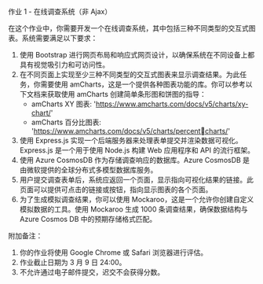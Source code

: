 作业 1 - 在线调查系统（非 Ajax）

在这个作业中，你需要开发一个在线调查系统，其中包括三种不同类型的交互式图表。系统需要满足以下要求：

1. 使用 Bootstrap 进行网页布局和响应式网页设计，以确保系统在不同设备上都具有视觉吸引力和可访问性。
2. 在不同页面上实现至少三种不同类型的交互式图表来显示调查结果。为此任务，你需要使用 amCharts，这是一个提供各种图表功能的库。你可以参考以下文档来获取使用 amCharts 创建简单条形图和饼图的指导：
   - amCharts XY 图表: 'https://www.amcharts.com/docs/v5/charts/xy-chart/'
   - amCharts 百分比图表: 'https://www.amcharts.com/docs/v5/charts/percentcharts/'
3. 使用 Express.js 实现一个后端服务器来处理表单提交并渲染数据可视化。Express.js 是一个用于使用 Node.js 构建 Web 应用程序和 API 的流行框架。
4. 使用 Azure CosmosDB 作为存储调查响应的数据库。Azure CosmosDB 是由微软提供的全球分布式多模型数据库服务。
5. 用户提交调查表单后，系统应返回一个页面，显示指向可视化结果的链接。此页面可以提供可点击的链接或按钮，指向显示图表的各个页面。
6. 为了生成模拟调查结果，你可以使用 Mockaroo，这是一个允许你创建自定义模拟数据的工具。使用 Mockaroo 生成 1000 条调查结果，确保数据结构与 Azure Cosmos DB 中的预期存储格式匹配。

附加备注：
1. 你的作业将使用 Google Chrome 或 Safari 浏览器进行评估。
2. 作业截止日期为 3 月 9 日 24:00。
3. 不允许通过电子邮件提交，迟交不会获得分数。
